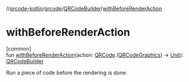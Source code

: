 //[qrcode-kotlin](../../../index.md)/[qrcode](../index.md)/[QRCodeBuilder](index.md)/[withBeforeRenderAction](with-before-render-action.md)

# withBeforeRenderAction

[common]\
fun [withBeforeRenderAction](with-before-render-action.md)(action: [QRCode](../-q-r-code/index.md).([QRCodeGraphics](../../qrcode.render/-q-r-code-graphics/index.md)) -&gt; [Unit](https://kotlinlang.org/api/latest/jvm/stdlib/kotlin-stdlib/kotlin/-unit/index.html)): [QRCodeBuilder](index.md)

Run a piece of code before the rendering is done.
